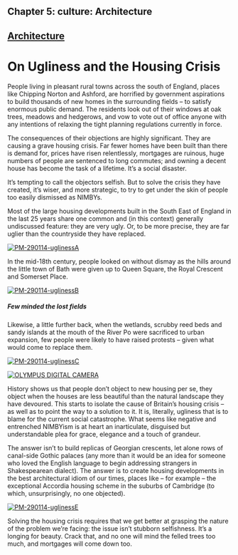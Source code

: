 Chapter  5: culture: Architecture
--------------------------------

[Architecture](../category/culture/architecture/index.html)
-----------------------------------------------------------

On Ugliness and the Housing Crisis
==================================

People living in pleasant rural towns across the south of England, places like Chipping Norton and Ashford, are horrified by government aspirations to build thousands of new homes in the surrounding fields – to satisfy enormous public demand. The residents look out of their windows at oak trees, meadows and hedgerows, and vow to vote out of office anyone with any intentions of relaxing the tight planning regulations currently in force.

The consequences of their objections are highly significant. They are causing a grave housing crisis. Far fewer homes have been built than there is demand for, prices have risen relentlessly, mortgages are ruinous, huge numbers of people are sentenced to long commutes; and owning a decent house has become the task of a lifetime. It’s a social disaster.

It’s tempting to call the objectors selfish. But to solve the crisis they have created, it’s wiser, and more strategic, to try to get under the skin of people too easily dismissed as NIMBYs.

Most of the large housing developments built in the South East of England in the last 25 years share one common and (in this context) generally undiscussed feature: they are very ugly. Or, to be more precise, they are far uglier than the countryside they have replaced.

[![PM-290114-uglinessA](http://i2.wp.com/www.thebookoflife.org/wp-content/uploads/2014/11/PM-290114-uglinessA.jpg?resize=635%2C381)](http://i1.wp.com/www.thebookoflife.org/wp-content/uploads/2014/11/PM-290114-uglinessA.jpg)

In the mid-18th century, people looked on without dismay as the hills around the little town of Bath were given up to Queen Square, the Royal Crescent and Somerset Place.

[![PM-290114-uglinessB](http://i1.wp.com/www.thebookoflife.org/wp-content/uploads/2014/11/PM-290114-uglinessB.jpg?resize=635%2C255)](http://i2.wp.com/www.thebookoflife.org/wp-content/uploads/2014/11/PM-290114-uglinessB.jpg)

##### Few minded the lost fields

Likewise, a little further back, when the wetlands, scrubby reed beds and sandy islands at the mouth of the River Po were sacrificed to urban expansion, few people were likely to have raised protests – given what would come to replace them.

[![PM-290114-uglinessC](http://i0.wp.com/www.thebookoflife.org/wp-content/uploads/2014/11/PM-290114-uglinessC.gif?resize=635%2C293)](http://i1.wp.com/www.thebookoflife.org/wp-content/uploads/2014/11/PM-290114-uglinessC.gif)

[![OLYMPUS DIGITAL CAMERA](http://i0.wp.com/www.thebookoflife.org/wp-content/uploads/2014/11/PM-290114-uglinessD.jpg?resize=635%2C426)](http://i1.wp.com/www.thebookoflife.org/wp-content/uploads/2014/11/PM-290114-uglinessD.jpg)

History shows us that people don’t object to new housing per se, they object when the houses are less beautiful than the natural landscape they have devoured. This starts to isolate the cause of Britain’s housing crisis – as well as to point the way to a solution to it. It is, literally, ugliness that is to blame for the current social catastrophe. What seems like negative and entrenched NIMBYism is at heart an inarticulate, disguised but understandable plea for grace, elegance and a touch of grandeur.

The answer isn’t to build replicas of Georgian crescents, let alone rows of canal-side Gothic palaces (any more than it would be an idea for someone who loved the English language to begin addressing strangers in Shakespearean dialect). The answer is to create housing developments in the best architectural idiom of our times, places like – for example – the exceptional Accordia housing scheme in the suburbs of Cambridge (to which, unsurprisingly, no one objected).

[![PM-290114-uglinessE](http://i1.wp.com/www.thebookoflife.org/wp-content/uploads/2014/11/PM-290114-uglinessE.jpg?resize=635%2C372)](http://i1.wp.com/www.thebookoflife.org/wp-content/uploads/2014/11/PM-290114-uglinessE.jpg)

Solving the housing crisis requires that we get better at grasping the nature of the problem we’re facing: the issue isn’t stubborn selfishness. It’s a longing for beauty. Crack that, and no one will mind the felled trees too much, and mortgages will come down too.

